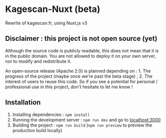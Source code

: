 # Kagescan-Nuxt (beta)

Rewrite of kagescan.fr, using Nuxt.js v3

## Disclaimer : this project is not open source (yet)

Although the source code is publicly readable, this does not mean that it is in the public domain. You are not allowed to deploy it on your own server, nor to modify and redistribute it.

An open-source release (Apache 2.0) is planned depending on : 1. The progress of the project (maybe once we're past the beta stage) ; 2. The interest of users to reuse this code. So if you see a potential for personal / professional use in this project, don't hesitate to let me know !

## Installation

1. Installing dependencies : `npm install`
2. Running the development server : `npm run dev` and go to [localhost:3000](http://localhost:3000)
3. Building the project : `npm run build` (`npm run preview` to preview the production build locally)
